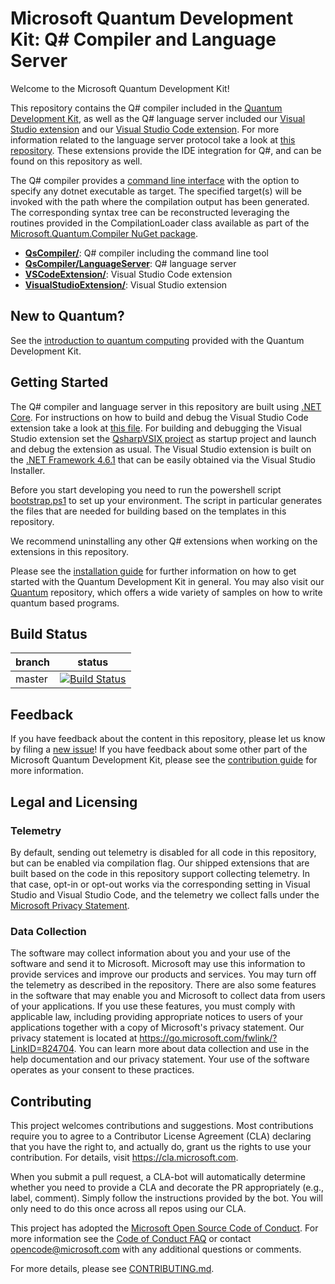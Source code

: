# Microsoft Quantum Development Kit: Q# Compiler and Language Server #

Welcome to the Microsoft Quantum Development Kit!

This repository contains the Q# compiler included in the [Quantum Development Kit](https://docs.microsoft.com/quantum/), 
as well as the Q# language server included our [Visual Studio extension](https://marketplace.visualstudio.com/items?itemName=quantum.DevKit) and our [Visual Studio Code extension](https://marketplace.visualstudio.com/items?itemName=quantum.quantum-devkit-vscode).
For more information related to the language server protocol take a look at [this repository](https://github.com/Microsoft/language-server-protocol).
These extensions provide the IDE integration for Q#, and can be found on this repository as well.  

The Q# compiler provides a [command line interface]((./tree/master/src/QsCompiler/CommandLineTool)) with the option to specify any dotnet executable as target. 
The specified target(s) will be invoked with the path where the compilation output has been generated. 
The corresponding syntax tree can be reconstructed leveraging the routines provided in the CompilationLoader class available as part of the [Microsoft.Quantum.Compiler NuGet package](https://www.nuget.org/packages/Microsoft.Quantum.Compiler). 

- **[QsCompiler/](./tree/master/src/QsCompiler/)**: Q# compiler including the command line tool
- **[QsCompiler/LanguageServer](./tree/master/src/QsCompiler/LanguageServer/)**: Q# language server
- **[VSCodeExtension/](./tree/master/src/VSCodeExtension/)**: Visual Studio Code extension
- **[VisualStudioExtension/](./tree/master/src/VisualStudioExtension/)**: Visual Studio extension

## New to Quantum? ##

See the [introduction to quantum computing](https://docs.microsoft.com/quantum/concepts/) provided with the Quantum Development Kit.

## Getting Started ##

The Q# compiler and language server in this repository are built using [.NET Core](https://docs.microsoft.com/dotnet/core/). 
For instructions on how to build and debug the Visual Studio Code extension take a look at [this file](./tree/master/src/VSCodeExtension/BUILDING.md). 
For building and debugging the Visual Studio extension set the [QsharpVSIX project](./tree/master/src/VisualStudioExtension/QsharpVSIX/) as startup project and launch and debug the extension as usual. 
The Visual Studio extension is built on the [.NET Framework 4.6.1](https://dotnet.microsoft.com/download/dotnet-framework/net461) that can be easily obtained via the Visual Studio Installer. 

Before you start developing you need to run the powershell script [bootstrap.ps1](./tree/master/bootstrap.ps1) to set up your environment. 
The script in particular generates the files that are needed for building based on the templates in this repository. 

We recommend uninstalling any other Q# extensions when working on the extensions in this repository.  

Please see the [installation guide](https://docs.microsoft.com/quantum/install-guide) for further information on how to get started with the Quantum Development Kit in general.
You may also visit our [Quantum](https://github.com/microsoft/quantum) repository, which offers a wide variety of samples on how to write quantum based programs.

## Build Status ##

| branch | status    |
|--------|-----------|
| master | [![Build Status](https://dev.azure.com/ms-quantum-public/Microsoft%20Quantum%20(public)/_apis/build/status/microsoft.qsharp-compiler?branchName=master)](https://dev.azure.com/ms-quantum-public/Microsoft%20Quantum%20(public)/_build/latest?definitionId=14&branchName=master) |

## Feedback ##

If you have feedback about the content in this repository, please let us know by filing a [new issue](https://github.com/microsoft/qsharp-compiler/issues/new)!
If you have feedback about some other part of the Microsoft Quantum Development Kit, please see the [contribution guide](https://docs.microsoft.com/quantum/contributing/) for more information.

## Legal and Licensing ##

### Telemetry ###

By default, sending out telemetry is disabled for all code in this repository, but can be enabled via compilation flag. 
Our shipped extensions that are built based on the code in this repository support collecting telemetry. 
In that case, opt-in or opt-out works via the corresponding setting in Visual Studio and Visual Studio Code, 
and the telemetry we collect falls under the [Microsoft Privacy Statement](https://privacy.microsoft.com/privacystatement).

### Data Collection ###

The software may collect information about you and your use of the software and send it to Microsoft. Microsoft may use this information to provide services and improve our products and services. You may turn off the telemetry as described in the repository. There are also some features in the software that may enable you and Microsoft to collect data from users of your applications. If you use these features, you must comply with applicable law, including providing appropriate notices to users of your applications together with a copy of Microsoft's privacy statement. Our privacy statement is located at https://go.microsoft.com/fwlink/?LinkID=824704. You can learn more about data collection and use in the help documentation and our privacy statement. Your use of the software operates as your consent to these practices.

## Contributing ##

This project welcomes contributions and suggestions.  Most contributions require you to agree to a
Contributor License Agreement (CLA) declaring that you have the right to, and actually do, grant us
the rights to use your contribution. For details, visit https://cla.microsoft.com.

When you submit a pull request, a CLA-bot will automatically determine whether you need to provide
a CLA and decorate the PR appropriately (e.g., label, comment). Simply follow the instructions
provided by the bot. You will only need to do this once across all repos using our CLA.

This project has adopted the [Microsoft Open Source Code of Conduct](https://opensource.microsoft.com/codeofconduct/).
For more information see the [Code of Conduct FAQ](https://opensource.microsoft.com/codeofconduct/faq/) or
contact [opencode@microsoft.com](mailto:opencode@microsoft.com) with any additional questions or comments.

For more details, please see [CONTRIBUTING.md](./tree/master/CONTRIBUTING.md).